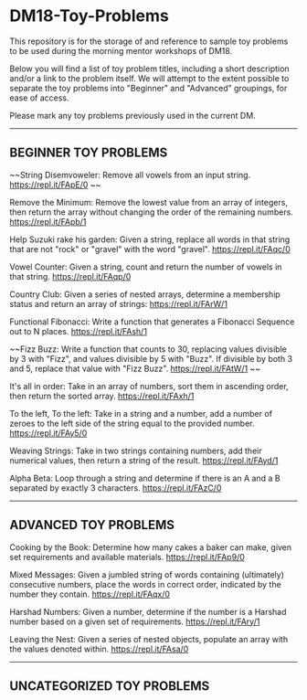 # DM18-Toy-Problems

This repository is for the storage of and reference to sample toy problems to be used during the morning mentor workshops of DM18.

Below you will find a list of toy problem titles, including a short description and/or a link to the problem itself.  We will attempt to the extent possible to separate the toy problems into "Beginner" and "Advanced" groupings, for ease of access.

Please mark any toy problems previously used in the current DM.

---
BEGINNER TOY PROBLEMS
---
~~String Disemvoweler: Remove all vowels from an input string. https://repl.it/FApE/0 ~~

Remove the Minimum: Remove the lowest value from an array of integers, then return the array without changing the order of the remaining numbers. https://repl.it/FApb/1

Help Suzuki rake his garden: Given a string, replace all words in that string that are not "rock" or "gravel" with the word "gravel". https://repl.it/FAqc/0

Vowel Counter: Given a string, count and return the number of vowels in that string. https://repl.it/FAqp/0

Country Club: Given a series of nested arrays, determine a membership status and return an array of strings: https://repl.it/FArW/1

Functional Fibonacci: Write a function that generates a Fibonacci Sequence out to N places. https://repl.it/FAsh/1

~~Fizz Buzz: Write a function that counts to 30, replacing values divisible by 3 with "Fizz", and values divisible by 5 with "Buzz".  If divisible by both 3 and 5, replace that value with "Fizz Buzz". https://repl.it/FAtW/1 ~~

It's all in order: Take in an array of numbers, sort them in ascending order, then return the sorted array. https://repl.it/FAxh/1

To the left, To the left: Take in a string and a number, add a number of zeroes to the left side of the string equal to the provided number. https://repl.it/FAy5/0

Weaving Strings: Take in two strings containing numbers, add their numerical values, then return a string of the result. https://repl.it/FAyd/1

Alpha Beta: Loop through a string and determine if there is an A and a B separated by exactly 3 characters. https://repl.it/FAzC/0

---
ADVANCED TOY PROBLEMS
---
Cooking by the Book: Determine how many cakes a baker can make, given set requirements and available materials. https://repl.it/FAp9/0

Mixed Messages: Given a jumbled string of words containing (ultimately) consecutive numbers, place the words in correct order, indicated by the number they contain. https://repl.it/FAqx/0

Harshad Numbers: Given a number, determine if the number is a Harshad number based on a given set of requirements. https://repl.it/FAry/1

Leaving the Nest: Given a series of nested objects, populate an array with the values denoted within. https://repl.it/FAsa/0

---
UNCATEGORIZED TOY PROBLEMS
---

